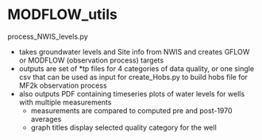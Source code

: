 MODFLOW_utils
=============
process_NWIS_levels.py
  - takes groundwater levels and Site info from NWIS and creates GFLOW or MODFLOW (observation process) targets
  - outputs are set of *tp files for 4 categories of data quality, or one single csv that can be used as input for create_Hobs.py to build hobs file for MF2k observation process
  - also outputs PDF containing timeseries plots of water levels for wells with multiple measurements
    - measurements are compared to computed pre and post-1970 averages
    - graph titles display selected quality category for the well
